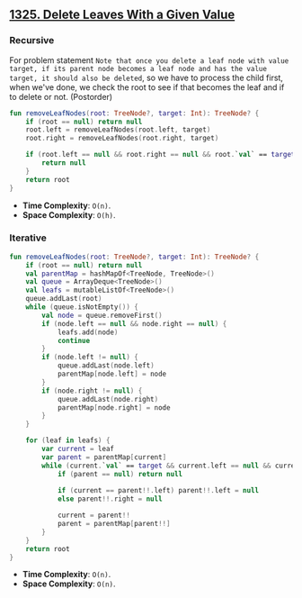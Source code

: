 ## [1325. Delete Leaves With a Given Value](https://leetcode.com/problems/delete-leaves-with-a-given-value)

### Recursive
For problem statement `Note that once you delete a leaf node with value target, if its parent node becomes a leaf node and has the value target, it should also be deleted`, so we have to process the child first, when we've done, we check the root to see if that becomes the leaf and if to delete or not. (Postorder)

```kotlin
fun removeLeafNodes(root: TreeNode?, target: Int): TreeNode? {
    if (root == null) return null
    root.left = removeLeafNodes(root.left, target)
    root.right = removeLeafNodes(root.right, target)

    if (root.left == null && root.right == null && root.`val` == target) {
        return null
    }
    return root
}
```
* **Time Complexity**: `O(n)`.
* **Space Complexity**: `O(h)`.


### Iterative
```kotlin
fun removeLeafNodes(root: TreeNode?, target: Int): TreeNode? {
    if (root == null) return null
    val parentMap = hashMapOf<TreeNode, TreeNode>()
    val queue = ArrayDeque<TreeNode>()
    val leafs = mutableListOf<TreeNode>()
    queue.addLast(root)
    while (queue.isNotEmpty()) {
        val node = queue.removeFirst()
        if (node.left == null && node.right == null) {
            leafs.add(node)
            continue
        }
        if (node.left != null) {
            queue.addLast(node.left)
            parentMap[node.left] = node
        }
        if (node.right != null) {
            queue.addLast(node.right)
            parentMap[node.right] = node
        }
    }

    for (leaf in leafs) {
        var current = leaf
        var parent = parentMap[current]
        while (current.`val` == target && current.left == null && current.right == null) {
            if (parent == null) return null
            
            if (current == parent!!.left) parent!!.left = null
            else parent!!.right = null

            current = parent!!
            parent = parentMap[parent!!]
        }
    }
    return root
}
```

* **Time Complexity**: `O(n)`.
* **Space Complexity**: `O(n)`.